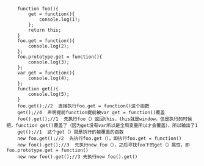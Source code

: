 
		function foo(){
		    get = function(){
		        console.log(1);
		    };
		    return this;
		}
		foo.get = function(){
		    console.log(2);
		};
		foo.prototype.get = function(){
		    console.log(3);
		};
		var get = function(){
		    console.log(4);
		};
		function get(){
		    console.log(5);
		}
		foo.get();//2  直接执行foo.get = function()这个函数
		get();//4  声明提前function提前被var get = function()覆盖
		foo().get();//1  先执行foo（）返回this，this就是window，但是执行的时候把，function get()覆盖了（因为get没有var所以是全局变量所以才会覆盖），所以输出了1
		get();//1  这个get（）就是执行的被覆盖的函数
		new foo.get();//2  先执行foo.get（），即执行foo.get = function()
		new foo().get();//3  先执行new foo（），之后寻找foo下的get（）属性，即foo.prototype.get = function()
		new new foo().get();//3 先执行new foo().get()